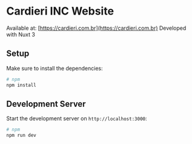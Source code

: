 # Cardieri INC Website

Available at: [https://cardieri.com.br](https://cardieri.com.br)
Developed with Nuxt 3

## Setup

Make sure to install the dependencies:

```bash
# npm
npm install
```

## Development Server

Start the development server on `http://localhost:3000`:

```bash
# npm
npm run dev
```
